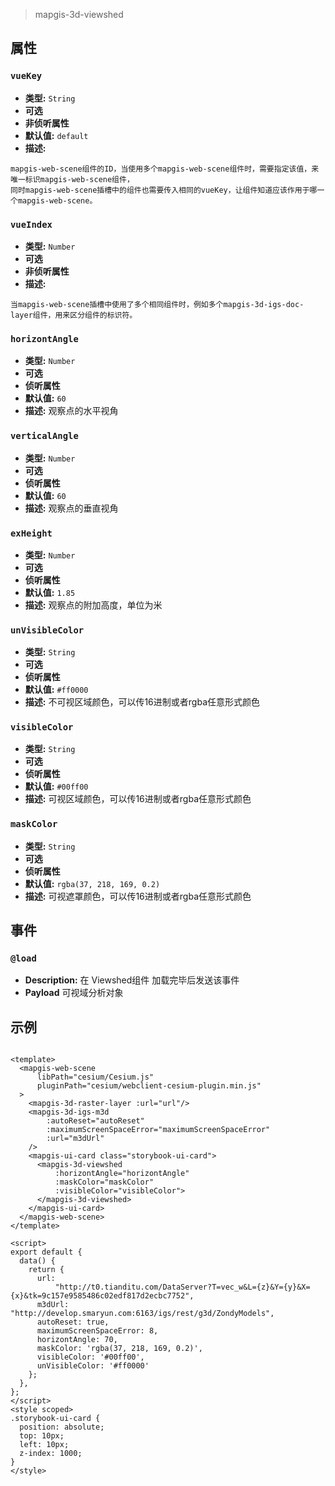 > mapgis-3d-viewshed

## 属性

### `vueKey`

- **类型:** `String`
- **可选**
- **非侦听属性**
- **默认值:** `default`
- **描述:**

```
mapgis-web-scene组件的ID，当使用多个mapgis-web-scene组件时，需要指定该值，来唯一标识mapgis-web-scene组件，
同时mapgis-web-scene插槽中的组件也需要传入相同的vueKey，让组件知道应该作用于哪一个mapgis-web-scene。
```

### `vueIndex`

- **类型:** `Number`
- **可选**
- **非侦听属性**
- **描述:**

```
当mapgis-web-scene插槽中使用了多个相同组件时，例如多个mapgis-3d-igs-doc-layer组件，用来区分组件的标识符。
```

### `horizontAngle`

- **类型:** `Number`
- **可选**
- **侦听属性**
- **默认值:** `60`
- **描述:** 观察点的水平视角

### `verticalAngle`

- **类型:** `Number`
- **可选**
- **侦听属性**
- **默认值:** `60`
- **描述:** 观察点的垂直视角

### `exHeight`

- **类型:** `Number`
- **可选**
- **侦听属性**
- **默认值:** `1.85`
- **描述:** 观察点的附加高度，单位为米

### `unVisibleColor`

- **类型:** `String`
- **可选**
- **侦听属性**
- **默认值:** `#ff0000`
- **描述:** 不可视区域颜色，可以传16进制或者rgba任意形式颜色

### `visibleColor`

- **类型:** `String`
- **可选**
- **侦听属性**
- **默认值:** `#00ff00`
- **描述:** 可视区域颜色，可以传16进制或者rgba任意形式颜色

### `maskColor`

- **类型:** `String`
- **可选**
- **侦听属性**
- **默认值:** `rgba(37, 218, 169, 0.2)`
- **描述:** 可视遮罩颜色，可以传16进制或者rgba任意形式颜色

## 事件

### `@load`

- **Description:** 在 Viewshed组件 加载完毕后发送该事件
- **Payload** 可视域分析对象

## 示例

```vue

<template>
  <mapgis-web-scene
      libPath="cesium/Cesium.js"
      pluginPath="cesium/webclient-cesium-plugin.min.js"
  >
    <mapgis-3d-raster-layer :url="url"/>
    <mapgis-3d-igs-m3d
        :autoReset="autoReset"
        :maximumScreenSpaceError="maximumScreenSpaceError"
        :url="m3dUrl"
    />
    <mapgis-ui-card class="storybook-ui-card">
      <mapgis-3d-viewshed
          :horizontAngle="horizontAngle"
          :maskColor="maskColor"
          :visibleColor="visibleColor">
      </mapgis-3d-viewshed>
    </mapgis-ui-card>
  </mapgis-web-scene>
</template>

<script>
export default {
  data() {
    return {
      url:
          "http://t0.tianditu.com/DataServer?T=vec_w&L={z}&Y={y}&X={x}&tk=9c157e9585486c02edf817d2ecbc7752",
      m3dUrl: "http://develop.smaryun.com:6163/igs/rest/g3d/ZondyModels",
      autoReset: true,
      maximumScreenSpaceError: 8,
      horizontAngle: 70,
      maskColor: 'rgba(37, 218, 169, 0.2)',
      visibleColor: '#00ff00',
      unVisibleColor: '#ff0000'
    };
  },
};
</script>
<style scoped>
.storybook-ui-card {
  position: absolute;
  top: 10px;
  left: 10px;
  z-index: 1000;
}
</style>
```